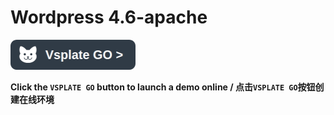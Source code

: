 # Wordpress 4.6-apache

<a href="https://www.vsplate.com/?docker-compose=https://github.com/vsplate/dcenvs/wordpress/4.6-apache"><img alt="VSPLATE GO" src="https://raw.githubusercontent.com/vsplate/images/master/vsgo_btn.png" width="200px"></a>

**Click the `VSPLATE GO` button to launch a demo online / 点击`VSPLATE GO`按钮创建在线环境**